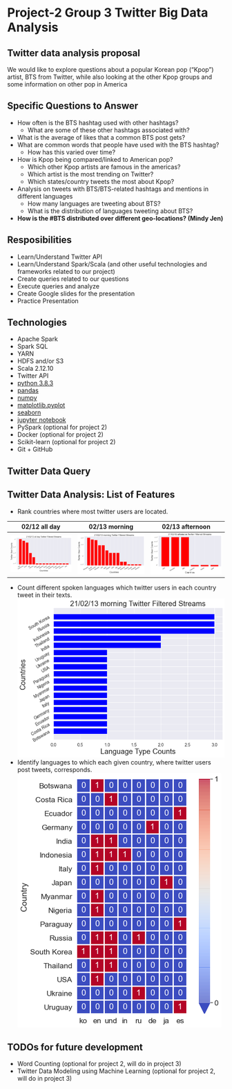 # Project-2 Group 3 Twitter Big Data Analysis

## Twitter data analysis proposal
We would like to explore questions about a popular Korean pop (“Kpop”) artist, BTS from Twitter, while also looking at the other Kpop groups and some information on other pop in America

## Specific Questions to Answer

- How often is the BTS hashtag used with other hashtags? 
  * What are some of these other hashtags associated with?
- What is the average of likes that a common BTS post gets?
- What are common words that people have used with the BTS hashtag?
  * How has this varied over time?
- How is Kpop being compared/linked to American pop?
  * Which other Kpop artists are famous in the americas?
  * Which artist is the most trending on Twitter?
  * Which states/country tweets the most about Kpop?
- Analysis on tweets with BTS/BTS-related hashtags and mentions in different languages
  * How many languages are tweeting about BTS?
  * What is the distribution of languages tweeting about BTS? 
- **How is the #BTS distributed over different geo-locations? (Mindy Jen)**

## Resposibilities

-  Learn/Understand Twitter API
-  Learn/Understand Spark/Scala (and other useful technologies and frameworks related to our project)
-  Create queries related to our questions
-  Execute queries and analyze
-  Create Google slides for the presentation 
-  Practice Presentation 

## Technologies

- Apache Spark
- Spark SQL
- YARN
- HDFS and/or S3
- Scala 2.12.10
- Twitter API
- [python 3.8.3](https://www.anaconda.com/products/individual)
- [pandas](https://www.anaconda.com/products/individual)
- [numpy](https://www.anaconda.com/products/individual)
- [matplotlib.pyplot](https://www.anaconda.com/products/individual)
- [seaborn](https://www.anaconda.com/products/individual)
- [jupyter notebook](https://www.anaconda.com/products/individual)
- PySpark (optional for project 2)
- Docker (optional for project 2)
- Scikit-learn (optional for project 2)
- Git + GitHub

## Twitter Data Query

## Twitter Data Analysis: List of Features 

* Rank countries where most twitter users are located. 

02/12 all day              | 02/13 morning             |  02/13 afternoon
:-------------------------:|:-------------------------:|:-------------------------:
![](https://github.com/Jeffy892/project-2/blob/mindy/pic/0212_allday_fig1.png)  |  ![](https://github.com/Jeffy892/project-2/blob/mindy/pic/0213_morning_fig1.png)  |  ![](https://github.com/Jeffy892/project-2/blob/mindy/pic/0213_afternoon_fig1.png)

* Count different spoken languages which twitter users in each country tweet in their texts. 
  ![fig2](https://github.com/Jeffy892/project-2/blob/mindy/pic/0213_morning_fig2.png)
* Identify languages to which each given country, where twitter users post tweets, corresponds. 
  ![fig3](https://github.com/Jeffy892/project-2/blob/mindy/pic/0213_morning_fig3.png)    

## TODOs for future development

* Word Counting (optional for project 2, will do in project 3)
* Twitter Data Modeling using Machine Learning (optional for project 2, will do in project 3)

